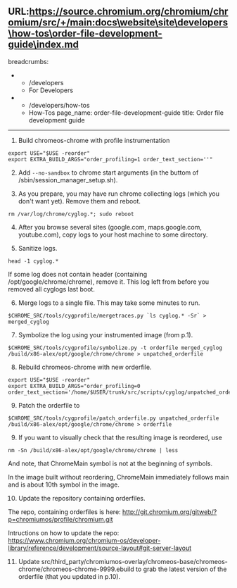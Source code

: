 URL:https://source.chromium.org/chromium/chromium/src/+/main:docs\website\site\developers\how-tos\order-file-development-guide\index.md
---
breadcrumbs:
- - /developers
  - For Developers
- - /developers/how-tos
  - How-Tos
page_name: order-file-development-guide
title: Order file development guide
---

1. Build chromeos-chrome with profile instrumentation

```none
export USE="$USE -reorder"
export EXTRA_BUILD_ARGS="order_profiling=1 order_text_section=''"
```

2. Add `--no-sandbox` to chrome start arguments (in the buttom of
/sbin/session_manager_setup.sh).

3. As you prepare, you may have run chrome collecting logs (which you don't want
yet). Remove them and reboot.

```none
rm /var/log/chrome/cyglog.*; sudo reboot
```

4. After you browse several sites (google.com, maps.google.com, youtube.com),
copy logs to your host machine to some directory.

5. Sanitize logs.

```none
head -1 cyglog.*
```

If some log does not contain header (containing /opt/google/chrome/chrome),
remove it. This log left from before you removed all cyglogs last boot.

6. Merge logs to a single file. This may take some minutes to run.

```none
$CHROME_SRC/tools/cygprofile/mergetraces.py `ls cyglog.* -Sr` > merged_cyglog
```

7. Symbolize the log using your instrumented image (from p.1).

```none
$CHROME_SRC/tools/cygprofile/symbolize.py -t orderfile merged_cyglog /build/x86-alex/opt/google/chrome/chrome > unpatched_orderfile
```

8. Rebuild chromeos-chrome with new orderfile.

```none
export USE="$USE -reorder"
export EXTRA_BUILD_ARGS="order_profiling=0 order_text_section='/home/$USER/trunk/src/scripts/cyglog/unpatched_orderfile'"
```

9. Patch the orderfile to

```none
$CHROME_SRC/tools/cygprofile/patch_orderfile.py unpatched_orderfile /build/x86-alex/opt/google/chrome/chrome > orderfile
```

9. If you want to visually check that the resulting image is reordered, use

```none
nm -Sn /build/x86-alex/opt/google/chrome/chrome | less
```

And note, that ChromeMain symbol is not at the beginning of symbols.

In the image built without reordering, ChromeMain immediately follows main and
is about 10th symbol in the image.

10. Update the repository containing orderfiles.

The repo, containing orderfiles is here:
http://git.chromium.org/gitweb/?p=chromiumos/profile/chromium.git

Intructions on how to update the repo:
https://www.chromium.org/chromium-os/developer-library/reference/development/source-layout#git-server-layout

11. Update
src/third_party/chromiumos-overlay/chromeos-base/chromeos-chrome/chromeos-chrome-9999.ebuild
to grab the latest version of the orderfile (that you updated in p.10).
